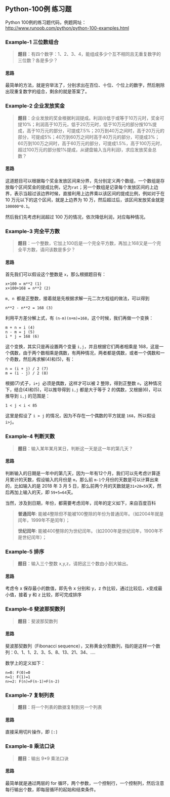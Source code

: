 ## Python-100例 练习题

Python 100例的练习题代码，例题网址：http://www.runoob.com/python/python-100-examples.html



### Example-1 三位数组合

> **题目**：有四个数字：1、2、3、4，能组成多少个互不相同且无重复数字的三位数？各是多少？

#### 思路

最简单的方法，就是穷举法了，分别求出在百位、十位、个位上的数字，然后剔除出现重复数字的组合，剩余的就是答案了。

### Example-2 企业发放奖金

> **题目**：企业发放的奖金根据利润提成。利润(I)低于或等于10万元时，奖金可提10%；利润高于10万元，低于20万元时，低于10万元的部分按10%提成，高于10万元的部分，可提成7.5%；20万到40万之间时，高于20万元的部分，可提成5%；40万到60万之间时高于40万元的部分，可提成3%；60万到100万之间时，高于60万元的部分，可提成1.5%，高于100万元时，超过100万元的部分按1%提成，从键盘输入当月利润I，求应发放奖金总数？

#### 思路

这道题目可以根据每个奖金发放区间来分界，先分别定义两个数组，一个数组是存放每个区间奖金的提成比例，记为`rat`；另一个数组是记录每个发放区间的上边界，表示当超过该边界时候，直接利用上边界乘以该区间的提成比例，例如对于在 10 万元以下的这个区间，就是上边界为 10 万，然后超过后，该区间发放奖金就是`100000*0.1`。

然后我们先考虑利润超过 100 万的情况，依次降低利润，对应每种情况。

### Example-3 完全平方数

> **题目**：一个整数，它加上100后是一个完全平方数，再加上168又是一个完全平方数，请问该数是多少？

#### 思路

首先我们可以假设这个整数是 `x`，那么根据题目有：

```
x+100 = m**2 (1)
x+100+168 = n**2 (2)
```
`m, n `都是正整数，接着就是先根据求解一元二次方程组的做法，可以得到

``` 
n**2 - n**2 = 168 (3)
```
利用平方差分解上式，有 `(n-m)(n+m)=168`，这个时候，我们再做一个变换：

```
m + n = i (4)
n - m = j (5)
i * j = 168 (6)
```
这个变换，其实只是再设置两个变量 `i,j`，并且根据它们两者相乘是 168，这是一个偶数，由于两个数相乘是偶数，有两种情况，两者都是偶数，或者一个偶数和一个奇数，然后再求解(4)和(5)，有：

```
n = (i + j) / 2 (7)
m = (i - j) / 2 (8)
```
根据(7)式子，`i+j `必须是偶数，这样才可以被 2 整除，得到正整数 `n`，这种情况下，结合(4)和(5)，可以推导得到 `i,j` 都是大于等于 2 的偶数，又根据(6)，可以推导到 `i,j` 的范围是：

```
1 < j < i < 85
```
这里是假设了 `i > j` 的情况，因为不存在一个偶数的平方就是 `168`，所以假设 `i>j`。

### Example-4 判断天数

> **题目**：输入某年某月某日，判断这一天是这一年的第几天？

#### 思路

判断输入的日期是一年中的第几天，因为一年有12个月，我们可以先考虑计算逐月累计的天数，假设输入的月份是 `m`，那么前 `m-1`个月份的天数是可以计算出来的，比如输入的是 2018 年 3 月 5 日，那么前两个月的天数就是`31+28=59`天，然后再加上输入的天，即 `59+5=64`天。

当然，涉及到日期，年份，都需要考虑闰年，闰年的定义如下，来自百度百科

> **普通闰年**: 能被4整除但不能被100整除的年份为普通闰年。（如2004年就是闰年，1999年不是闰年）；
>
> **世纪闰年**: 能被400整除的为世纪闰年。（如2000年是世纪闰年，1900年不是世纪闰年）；

### Example-5 排序

> **题目**：输入三个整数 x,y,z，请把这三个数由小到大输出。

#### 思路

考虑令 x 保存最小的数值，即先令 x 分别和 y，z 作比较，通过比较后，x变成最小值，接着 y 和 z 比较，即可完成排序







### Example-6 斐波那契数列

> **题目**：斐波那契数列

#### 思路

斐波那契数列（Fibonacci sequence），又称黄金分割数列，指的是这样一个数列：0、1、1、2、3、5、8、13、21、34、....

数学上的定义如下：

```
n=0: F(0)=0
n=1: F(1)=1
n>=2: F(n)=F(n-1)+F(n-2)
```


### Example-7 复制列表

> **题目**：将一个列表的数据复制到另一个列表

#### 思路

直接采用切片操作，即 `[:]`


### Example-8 乘法口诀

> **题目**：输出 9*9 乘法口诀

#### 思路

最简单就是通过两层的 for 循环，两个参数，一个控制行，一个控制列，然后注意每行输出个数，即每层循环的起始和结束条件。


